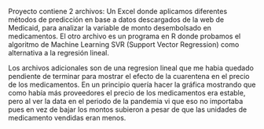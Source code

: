 Proyecto contiene 2 archivos: Un Excel donde aplicamos diferentes métodos de predicción en base a datos descargados de la web de Medicaid, para analizar la variable de monto desembolsado en medicamentos. 
El otro archivo es un programa en R donde probamos el algoritmo de Machine Learning SVR (Support Vector Regression) como alternativa a la regresión lineal.

Los archivos adicionales son de una regresion lineal que me habia quedado pendiente de terminar para mostrar el efecto de la cuarentena en el precio de los medicamentos. En un principio quería hacer la gráfica mostrando que como había más proveedores el precio de los medicamentos era estable, pero al ver la data en el periodo de la pandemia vi que eso no importaba pues en vez de bajar los montos subieron a pesar de que las unidades de medicamento vendidas eran menos.
